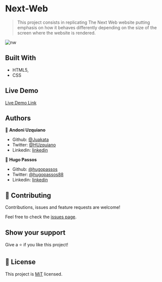 # Next-Web

> This project consists in replicating The Next Web website putting emphasis on how it behaves
differently depending on the size of the screen where the website is rendered.

![nw](https://user-images.githubusercontent.com/11781597/75294672-a4fb7f80-57ee-11ea-8700-22254ac949d5.png)

## Built With

- HTML5,
- CSS

## Live Demo

[Live Demo Link](https://raw.githack.com/Juakata/Next-Web/master/index.html)

## Authors

👤 **Andoni Uzquiano**

- Github: [@Juakata](https://github.com/Juakata)
- Twitter: [@HUzquiano](https://twitter.com/HUzquiano)
- Linkedin: [linkedin](https://www.linkedin.com/in/andoni-uzquiano-31304818a/)

👤 **Hugo Passos**

- Github: [@hugopassos](https://github.com/hugopassos)
- Twitter: [@hugopassos88](https://twitter.com/hugopassos88)
- Linkedin: [linkedin](https://www.linkedin.com/in/hugopassos88/)

## 🤝 Contributing

Contributions, issues and feature requests are welcome!

Feel free to check the [issues page](https://github.com/Juakata/Next-Web/issues).

## Show your support

Give a ⭐️ if you like this project!

## 📝 License

This project is [MiT](https://opensource.org/licenses/MIT) licensed.
